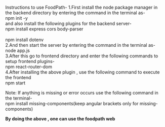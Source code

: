 Instructions to use FoodPath-
1.First install the node package manager  in the backend directory by entering the command in the terminal as-
<br>
  npm init -y
<br>
and also install the following plugins for the backend server-
<br>
  npm install express cors body-parser
<br>
<br>
  npm install dotenv
<br>
2.And then start the server by entering the command in the terminal as-
<br>
  node app.js
<br>
3.After this go to frontend directory and enter the following commands to setup frontend plugins-
<br>
  npm react-router-dom
<br>
4.After installing the above plugin , use the following command to execute the frontend
<br>
  npm start
<br>

Note: If anything is missing or error occurs use the following command in the terminal-
<br>
  npm install missing-components(keep angular brackets only for missing-components)
<br>


**By doing the above , one can use the foodpath web**
